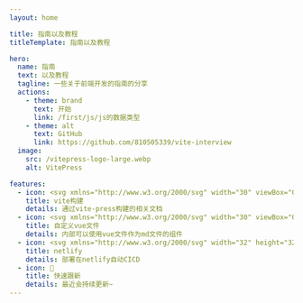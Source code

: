 ```yaml
---
layout: home

title: 指南以及教程
titleTemplate: 指南以及教程

hero:
  name: 指南
  text: 以及教程
  tagline: 一些关于前端开发的指南的分享
  actions:
    - theme: brand
      text: 开始
      link: /first/js/js的数据类型
    - theme: alt
      text: GitHub
      link: https://github.com/810505339/vite-interview
  image:
    src: /vitepress-logo-large.webp
    alt: VitePress

features:
  - icon: <svg xmlns="http://www.w3.org/2000/svg" width="30" viewBox="0 0 256 256.32"><defs><linearGradient id="a" x1="-.828%" x2="57.636%" y1="7.652%" y2="78.411%"><stop offset="0%" stop-color="#41D1FF"/><stop offset="100%" stop-color="#BD34FE"/></linearGradient><linearGradient id="b" x1="43.376%" x2="50.316%" y1="2.242%" y2="89.03%"><stop offset="0%" stop-color="#FFEA83"/><stop offset="8.333%" stop-color="#FFDD35"/><stop offset="100%" stop-color="#FFA800"/></linearGradient></defs><path fill="url(#a)" d="M255.153 37.938 134.897 252.976c-2.483 4.44-8.862 4.466-11.382.048L.875 37.958c-2.746-4.814 1.371-10.646 6.827-9.67l120.385 21.517a6.537 6.537 0 0 0 2.322-.004l117.867-21.483c5.438-.991 9.574 4.796 6.877 9.62Z"/><path fill="url(#b)" d="M185.432.063 96.44 17.501a3.268 3.268 0 0 0-2.634 3.014l-5.474 92.456a3.268 3.268 0 0 0 3.997 3.378l24.777-5.718c2.318-.535 4.413 1.507 3.936 3.838l-7.361 36.047c-.495 2.426 1.782 4.5 4.151 3.78l15.304-4.649c2.372-.72 4.652 1.36 4.15 3.788l-11.698 56.621c-.732 3.542 3.979 5.473 5.943 2.437l1.313-2.028 72.516-144.72c1.215-2.423-.88-5.186-3.54-4.672l-25.505 4.922c-2.396.462-4.435-1.77-3.759-4.114l16.646-57.705c.677-2.35-1.37-4.583-3.769-4.113Z"/></svg>
    title: vite构建
    details: 通过vite-press构建的相关文档
  - icon: <svg xmlns="http://www.w3.org/2000/svg" width="30" viewBox="0 0 256 220.8"><path fill="#41B883" d="M204.8 0H256L128 220.8 0 0h97.92L128 51.2 157.44 0h47.36Z"/><path fill="#41B883" d="m0 0 128 220.8L256 0h-51.2L128 132.48 50.56 0H0Z"/><path fill="#35495E" d="M50.56 0 128 133.12 204.8 0h-47.36L128 51.2 97.92 0H50.56Z"/></svg>
    title: 自定义vue文件
    details: 内部可以使用vue文件作为md文件的组件
  - icon: <svg xmlns="http://www.w3.org/2000/svg" width="32" height="32" viewBox="0 0 32 32"><path fill="#fff" d="M29.39 13.98L18.02 2.61l-.42-.42l-.47-.19h-2.26l-.47.2l-.42.41L2.61 13.98l-.42.42l-.19.47v2.26l.2.47l.41.42l11.37 11.37l.42.42l.47.19h2.26l.47-.2l.42-.41l11.37-11.37l.42-.42l.19-.47v-2.26l-.2-.47z"/><path fill="#05BDBA" d="M14.99 27.38v-5.46l.14-.15h1.74l.14.15v5.46l-.14.14h-1.74zm0-17.3V4.62l.14-.14h1.74l.14.14v5.46l-.14.15h-1.74zM10.4 23.33h-.24l-1.2-1.2v-.23l1.6-1.6h1.26l.17.18v1.26l-1.6 1.6ZM8.96 10.16v-.24l1.2-1.2h.24l1.59 1.6v1.26l-.17.17h-1.26zm-4.8 4.82h6.14l.14.15v1.74l-.14.14H4.16L4 16.87v-1.74l.15-.15Z"/><path fill="#014847" d="M19.26 19.62h-1.74l-.15-.15v-4.06c0-.73-.28-1.29-1.15-1.3c-.45-.02-.97 0-1.51.02l-.09.08v5.26l-.14.15h-1.74l-.14-.15v-6.94l.14-.15h3.9a2.75 2.75 0 0 1 2.76 2.75v4.34l-.15.15Z"/><path fill="#05BDBA" d="M27.84 17.02H21.7l-.14-.15v-1.74l.14-.14h6.14l.15.14v1.74z"/></svg>
    title: netlify
    details: 部署在netlify自动CICD
  - icon: 🚀
    title: 快速跟新
    details: 最近会持续更新~
---
```




